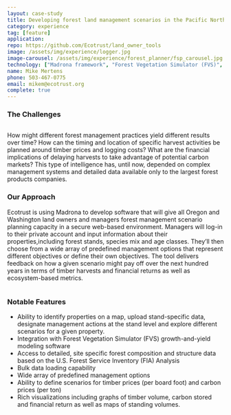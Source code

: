 ```yaml
---
layout: case-study
title: Developing forest land management scenarios in the Pacific Northwest
category: experience
tag: [feature]
application:
repo: https://github.com/Ecotrust/land_owner_tools
image: /assets/img/experience/logger.jpg
image-carousel: /assets/img/experience/forest_planner/fsp_carousel.jpg
technology: ["Madrona framework", "Forest Vegetation Simulator (FVS)", "OpenLayers", "Twitter Bootstrap"]
name: Mike Mertens
phone: 503-467-0775
email: mikem@ecotrust.org
complete: true
---
```

<h3>The Challenges</h3>
<a href="{{BASE_PATH}}{{page.image-carousel}}"><img class="pull-right span5 thumbnail" src="{{BASE_PATH}}{{page.image-carousel}}" alt=""/></a>
<p>How might different forest management practices yield different results over time? How can the timing and location of specific harvest activities be planned around timber prices and logging costs? What are the financial implications of delaying harvests to take advantage of potential carbon markets? This type of intelligence has, until now, depended on complex management systems and detailed data available only to the largest forest products companies.</p>

<h3>Our Approach</h3>
<p>Ecotrust is using Madrona to develop software that will give all Oregon and Washington land owners and managers forest management scenario planning capacity in a secure web-based environment.  Managers will log-in to their private account and input information about their properties,including forest stands, species mix and age classes.  They’ll then choose from a wide array of predefined management options that represent different objectives or define their own objectives. The tool delivers feedback on how a given scenario might pay off over the next hundred years in terms of timber harvests and financial returns as well as ecosystem-based metrics.</p>

<div class="row">
	<div class="span10">
		<a class="thumbnail" href="{{BASE_PATH}}/assets/img/experience/forest_planner/fsp_screenshot1.jpg">
			<img src="{{BASE_PATH}}/assets/img/experience/forest_planner/fsp_screenshot1.jpg" alt="">
		</a>
	</div>
</div>

<h3>Notable Features</h3>

<ul>
	<li>Ability to identify properties on a map, upload stand-specific data, designate management actions at the stand level and explore different scenarios for a given property.</li>
	<li>Integration with Forest Vegetation Simulator (FVS) growth-and-yield modeling software</li>
	<li>Access to detailed, site specific forest composition and structure data based on the U.S. Forest Service Inventory (FIA) Analysis</li>
	<li>Bulk data loading capability</li>
	<li>Wide array of predefined management options</li>
	<li>Ability to define scenarios for timber prices (per board foot) and carbon prices (per ton)</li>
	<li>Rich visualizations including graphs of timber volume, carbon stored and financial return as well as maps of standing volumes.</li>
</ul>